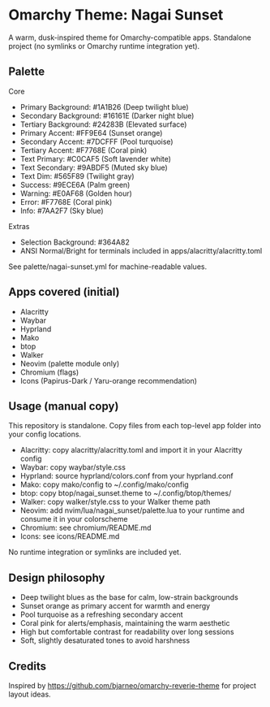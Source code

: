 # Omarchy Theme: Nagai Sunset

A warm, dusk-inspired theme for Omarchy-compatible apps. Standalone project (no symlinks or Omarchy runtime integration yet).

## Palette

Core
- Primary Background:   #1A1B26 (Deep twilight blue)
- Secondary Background: #16161E (Darker night blue)
- Tertiary Background:  #24283B (Elevated surface)
- Primary Accent:       #FF9E64 (Sunset orange)
- Secondary Accent:     #7DCFFF (Pool turquoise)
- Tertiary Accent:      #F7768E (Coral pink)
- Text Primary:         #C0CAF5 (Soft lavender white)
- Text Secondary:       #9ABDF5 (Muted sky blue)
- Text Dim:             #565F89 (Twilight gray)
- Success:              #9ECE6A (Palm green)
- Warning:              #E0AF68 (Golden hour)
- Error:                #F7768E (Coral pink)
- Info:                 #7AA2F7 (Sky blue)

Extras
- Selection Background: #364A82
- ANSI Normal/Bright for terminals included in apps/alacritty/alacritty.toml

See palette/nagai-sunset.yml for machine-readable values.

## Apps covered (initial)
- Alacritty
- Waybar
- Hyprland
- Mako
- btop
- Walker
- Neovim (palette module only)
- Chromium (flags)
- Icons (Papirus-Dark / Yaru-orange recommendation)

## Usage (manual copy)
This repository is standalone. Copy files from each top-level app folder into your config locations.
- Alacritty: copy alacritty/alacritty.toml and import it in your Alacritty config
- Waybar: copy waybar/style.css
- Hyprland: source hyprland/colors.conf from your hyprland.conf
- Mako: copy mako/config to ~/.config/mako/config
- btop: copy btop/nagai_sunset.theme to ~/.config/btop/themes/
- Walker: copy walker/style.css to your Walker theme path
- Neovim: add nvim/lua/nagai_sunset/palette.lua to your runtime and consume it in your colorscheme
- Chromium: see chromium/README.md
- Icons: see icons/README.md

No runtime integration or symlinks are included yet.

## Design philosophy
- Deep twilight blues as the base for calm, low-strain backgrounds
- Sunset orange as primary accent for warmth and energy
- Pool turquoise as a refreshing secondary accent
- Coral pink for alerts/emphasis, maintaining the warm aesthetic
- High but comfortable contrast for readability over long sessions
- Soft, slightly desaturated tones to avoid harshness

## Credits
Inspired by https://github.com/bjarneo/omarchy-reverie-theme for project layout ideas.
